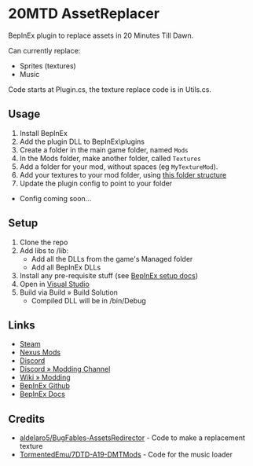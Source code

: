 # 20MTD AssetReplacer
BepInEx plugin to replace assets in 20 Minutes Till Dawn.

Can currently replace:

- Sprites (textures)
- Music

Code starts at Plugin.cs, the texture replace code is in Utils.cs.

## Usage

1. Install BepInEx
1. Add the plugin DLL to BepInEx\plugins
1. Create a folder in the main game folder, named `Mods`
1. In the Mods folder, make another folder, called `Textures`
1. Add a folder for your mod, without spaces (eg `MyTextureMod`).
1. Add your textures to your mod folder, using [this folder structure](https://github.com/ithinkandicode/20MTD-Graphical-Overhaul/blob/main/filetree.txt)
1. Update the plugin config to point to your folder
  - Config coming soon...


## Setup

1. Clone the repo
2. Add libs to /lib:
	- Add all the DLLs from the game's Managed folder
	- Add all BepInEx DLLs
3. Install any pre-requisite stuff (see [BepInEx setup docs](https://docs.bepinex.dev/articles/dev_guide/plugin_tutorial/1_setup.html))
3. Open in [Visual Studio](https://visualstudio.microsoft.com/vs/community/)
4. Build via Build » Build Solution
	- Compiled DLL will be in /bin/Debug

## Links

- [Steam](https://store.steampowered.com/app/1966900/20_Minutes_Till_Dawn/)
- [Nexus Mods](https://www.nexusmods.com/20minutestildawn)
- [Discord](https://discord.gg/DtSPxBXtWJ)
- [Discord » Modding Channel](https://discord.com/channels/976039553683034122/987507054082162758)
- [Wiki » Modding](https://minutes-till-dawn.fandom.com/wiki/Modding)
- [BepInEx Github](https://github.com/BepInEx/BepInEx/releases)
- [BepInEx Docs](https://docs.bepinex.dev/index.html)


## Credits

- [aldelaro5/BugFables-AssetsRedirector](https://github.com/aldelaro5/BugFables-AssetsRedirector/blob/1.0.0/AssetsRedirection.cs#L81) - Code to make a replacement texture
- [TormentedEmu/7DTD-A19-DMTMods](https://github.com/TormentedEmu/7DTD-A19-DMTMods/blob/master/TE_MenuMusic/Harmony/Harmony.cs) - Code for the music loader
